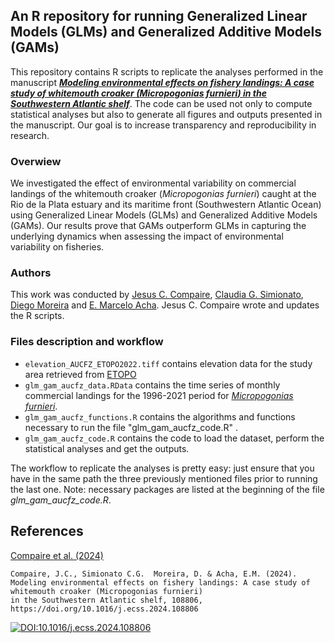 ## An R repository for running Generalized Linear Models (GLMs) and Generalized Additive Models (GAMs)

This repository contains R scripts to replicate the analyses performed in the manuscript 
[***Modeling environmental effects on fishery landings: A case study of whitemouth croaker (_Micropogonias furnieri_) in the Southwestern
Atlantic shelf***](https://doi.org/10.1016/j.ecss.2024.108806). The code can be used not only to compute statistical analyses but also to generate all figures and outputs presented in the manuscript. Our goal is to increase transparency and reproducibility in research.

### Overwiew
We investigated the effect of environmental variability on commercial landings of the whitemouth croaker (_Micropogonias furnieri_) caught at the Rio de la Plata estuary and its maritime front (Southwestern Atlantic Ocean) using Generalized Linear Models (GLMs) and Generalized Additive Models (GAMs). Our results prove that GAMs outperform GLMs in capturing the underlying dynamics when assessing the impact of environmental variability on fisheries.

### Authors
This work was conducted by [Jesus C. Compaire](https://www.researchgate.net/profile/Jesus-Compaire), [Claudia G. Simionato](https://www.researchgate.net/profile/Claudia-Simionato), [Diego Moreira](https://www.researchgate.net/profile/Diego-Moreira-3) and [E. Marcelo Acha](https://www.researchgate.net/profile/Marcelo-Acha). Jesus C. Compaire wrote and updates the R scripts.

### Files description and workflow
- `elevation_AUCFZ_ETOPO2022.tiff` contains elevation data for the study area retrieved from [ETOPO](https://doi.org/10.25921/fd45-gt74) 
- `glm_gam_aucfz_data.RData` contains the time series of monthly commercial landings for the 1996-2021 period for [*Micropogonias furnieri*](https://www.fishbase.se/summary/Micropogonias-furnieri.html).
- `glm_gam_aucfz_functions.R` contains the algorithms and functions necessary to run the file "glm_gam_aucfz_code.R" .
- `glm_gam_aucfz_code.R` contains the code to load the dataset, perform the statistical analyses and get the outputs.

The workflow to replicate the analyses is pretty easy: just ensure that you have in the same path the three previously mentioned files prior to running the last one. Note: necessary packages are listed at the beginning of the file *glm_gam_aucfz_code.R*.

## References

[Compaire et al. (2024)](https://doi.org/10.1016/j.ecss.2024.108806)

```
Compaire, J.C., Simionato C.G.  Moreira, D. & Acha, E.M. (2024).
Modeling environmental effects on fishery landings: A case study of whitemouth croaker (Micropogonias furnieri)
in the Southwestern Atlantic shelf, 108806, https://doi.org/10.1016/j.ecss.2024.108806
```
[![DOI:10.1016/j.ecss.2024.108806](http://img.shields.io/badge/DOI-10.1016/j.ecss.2024.108806-b45f06.svg)](https://doi.org/10.1016/j.ecss.2024.108806)
